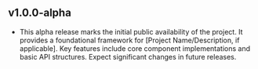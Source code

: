 
## v1.0.0-alpha
- This alpha release marks the initial public availability of the project. It provides a foundational framework for [Project Name/Description, if applicable]. Key features include core component implementations and basic API structures. Expect significant changes in future releases.
